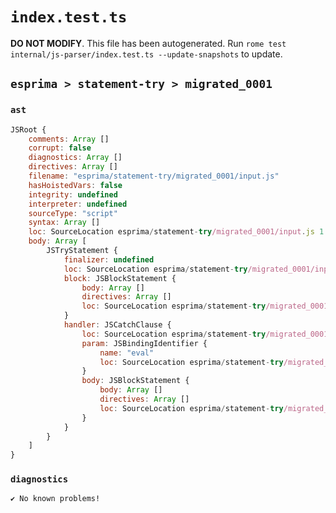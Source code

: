# `index.test.ts`

**DO NOT MODIFY**. This file has been autogenerated. Run `rome test internal/js-parser/index.test.ts --update-snapshots` to update.

## `esprima > statement-try > migrated_0001`

### `ast`

```javascript
JSRoot {
	comments: Array []
	corrupt: false
	diagnostics: Array []
	directives: Array []
	filename: "esprima/statement-try/migrated_0001/input.js"
	hasHoistedVars: false
	integrity: undefined
	interpreter: undefined
	sourceType: "script"
	syntax: Array []
	loc: SourceLocation esprima/statement-try/migrated_0001/input.js 1:0-2:0
	body: Array [
		JSTryStatement {
			finalizer: undefined
			loc: SourceLocation esprima/statement-try/migrated_0001/input.js 1:0-1:24
			block: JSBlockStatement {
				body: Array []
				directives: Array []
				loc: SourceLocation esprima/statement-try/migrated_0001/input.js 1:4-1:7
			}
			handler: JSCatchClause {
				loc: SourceLocation esprima/statement-try/migrated_0001/input.js 1:8-1:24
				param: JSBindingIdentifier {
					name: "eval"
					loc: SourceLocation esprima/statement-try/migrated_0001/input.js 1:15-1:19 (eval)
				}
				body: JSBlockStatement {
					body: Array []
					directives: Array []
					loc: SourceLocation esprima/statement-try/migrated_0001/input.js 1:21-1:24
				}
			}
		}
	]
}
```

### `diagnostics`

```
✔ No known problems!

```
